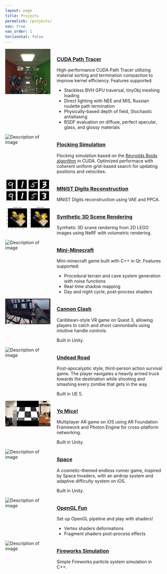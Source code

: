 ```yaml
---
layout: page
title: Projects
permalink: /projects/
nav: true
nav_order: 1
horizontal: false
---
```




<div style="display: flex; align-items: flex-start;">
  <div style="flex: 30%;">
    <img src="../assets/img/path-tracer.png" alt="Description of image" style="max-width: 100%; height: auto;">
  </div>
  <div style="flex: 70%; padding-left: 20px;">
    <h3><a href="https://github.com/JackeyTY/CUDA-Path-Tracer" target="_blank">CUDA Path Tracer</a></h3>
    <p>High-performance CUDA Path Tracer utilizing material sorting and termination compaction to improve kernel efficiency. Features supported:</p>
    <ul>
  		<li>Stackless BVH GPU traversal, tinyObj meshing loading</li>
      <li>Direct lighting with NEE and MIS, Russian roulette path termination</li>
  		<li>Physically-based depth of field, Stochastic antialiasing</li>
      <li>BSDF evaluation on diffuse, perfect specular, glass, and glossy materials</li>
		</ul>
  </div>
</div>



<div style="display: flex; align-items: flex-start;">
  <div style="flex: 30%;">
    <img src="../assets/img/flocking.gif" alt="Description of image" style="max-width: 100%; height: auto;">
  </div>
  <div style="flex: 70%; padding-left: 20px;">
    <h3><a href="https://github.com/JackeyTY/CUDA-Flocking" target="_blank">Flocking Simulation</a></h3>
    <p>Flocking simulation based on the <a href="https://vergenet.net/~conrad/boids/pseudocode.html" target="_blank">Reynolds Boids algorithm</a> in CUDA. Optimized performace with coherent uniform grid-based search for updating positions and velocities.</p>
  </div>
</div>



<div style="display: flex; align-items: flex-start;">
  <div style="flex: 30%;">
    <img src="../assets/img/vae.png" alt="Description of image" style="max-width: 100%; height: auto;">
  </div>
  <div style="flex: 70%; padding-left: 20px;">
    <h3><a href="https://github.com/JackeyTY/Notebooks/tree/main/VAE" target="_blank">MNIST Digits Reconstruction</a></h3>
    <p>MNIST Digits reconstruction using VAE and PPCA.</p>
  </div>
</div>



<div style="display: flex; align-items: flex-start;">
  <div style="flex: 30%;">
    <img src="../assets/img/nerf.png" alt="Description of image" style="max-width: 100%; height: auto;">
  </div>
  <div style="flex: 70%; padding-left: 20px;">
    <h3><a href="https://github.com/JackeyTY/Notebooks/tree/main/NeRF" target="_blank">Synthetic 3D Scene Rendering</a></h3>
    <p>Synthetic 3D scene rendering from 2D LEGO images using NeRF with volumetric rendering.</p>
  </div>
</div>


<div style="display: flex; align-items: flex-start;">
  <div style="flex: 30%;">
    <img src="../assets/img/minicraft.gif" alt="Description of image" style="max-width: 100%; height: auto;">
  </div>
  <div style="flex: 70%; padding-left: 20px;">
    <h3><a href="https://github.com/JackeyTY/MiniMinecraft" target="_blank">Mini-Minecraft</a></h3>
    <p>Mini-minecraft game built with C++ in Qt. Features supported:</p>
    <ul>
  		<li>Procedural terrain and cave system generation with noise functions</li>
      <li>Real-time shadow mapping</li>
  		<li>Day and night cycle, post-process shaders</li>
		</ul>
  </div>
</div>



<div style="display: flex; align-items: flex-start;">
  <div style="flex: 30%;">
    <img src="../assets/img/cannon.png" alt="Description of image" style="max-width: 100%; height: auto;">
  </div>
  <div style="flex: 70%; padding-left: 20px;">
    <h3><a href="https://drive.google.com/file/d/1SU6jbi5u6izvB80GoFA6V1Pj6tF0B1Cf/view?usp=sharing" target="_blank">Cannon Clash</a></h3>
    <p>Caribbean-style VR game on Quest 3, allowing players to catch and shoot cannonballs using intuitive handle controls.</p>
    <p>Built in Unity.</p>
  </div>
</div>



<div style="display: flex; align-items: flex-start;">
  <div style="flex: 30%;">
    <img src="../assets/img/undead.png" alt="Description of image" style="max-width: 100%; height: auto;">
  </div>
  <div style="flex: 70%; padding-left: 20px;">
    <h3><a href="https://drive.google.com/file/d/1sjUQvk-CE76R3g1mi8g49GDBiEKZrdt3/view?usp=sharing" target="_blank">Undead Road</a></h3>
    <p>Post-apocalyptic style, third-person action survival game. The player navigates a heavily armed truck towards the destination while shooting and smashing every zombie that gets in the way.</p>
    <p>Built in UE 5.</p>
  </div>
</div>



<div style="display: flex; align-items: flex-start;">
  <div style="flex: 30%;">
    <img src="../assets/img/arball.png" alt="Description of image" style="max-width: 100%; height: auto;">
  </div>
  <div style="flex: 70%; padding-left: 20px;">
    <h3><a href="https://github.com/JackeyTY/ARBall" target="_blank">Yo Mice!</a></h3>
    <p>Multiplayer AR game on iOS using AR Foundation Framework and Photon Engine for cross-platform networking.</p>
    <p>Built in Unity.</p>
  </div>
</div>



<div style="display: flex; align-items: flex-start;">
  <div style="flex: 30%;">
    <img src="../assets/img/space.gif" alt="Description of image" style="max-width: 100%; height: auto;">
  </div>
  <div style="flex: 70%; padding-left: 20px;">
    <h3><a href="https://github.com/JackeyTY/Space" target="_blank">Space</a></h3>
    <p>A cosmetic-themed endless runner game, inspired by Space Invaders, with an airdrop system and adaptive difficulty system on iOS.</p>
    <p>Built in Unity.</p>
  </div>
</div>



<div style="display: flex; align-items: flex-start;">
  <div style="flex: 30%;">
    <img src="../assets/img/worley.gif" alt="Description of image" style="max-width: 100%; height: auto;">
  </div>
  <div style="flex: 70%; padding-left: 20px;">
    <h3><a href="https://github.com/JackeyTY/OpenGL-Fun" target="_blank">OpenGL Fun</a></h3>
    <p>Set up OpenGL pipeline and play with shaders!</p>
    <ul>
  		<li>Vertex shaders deformations</li>
      <li>Fragment shaders post-process effects</li>
		</ul>
  </div>
</div>




<div style="display: flex; align-items: flex-start;">
  <div style="flex: 30%;">
    <img src="../assets/img/particle.gif" alt="Description of image" style="max-width: 100%; height: auto;">
  </div>
  <div style="flex: 70%; padding-left: 20px;">
    <h3><a href="https://github.com/JackeyTY/ParticleSystem" target="_blank">Fireworks Simulation</a></h3>
    <p>Simple Fireworks particle system simulation in C++.</p>
  </div>
</div>
